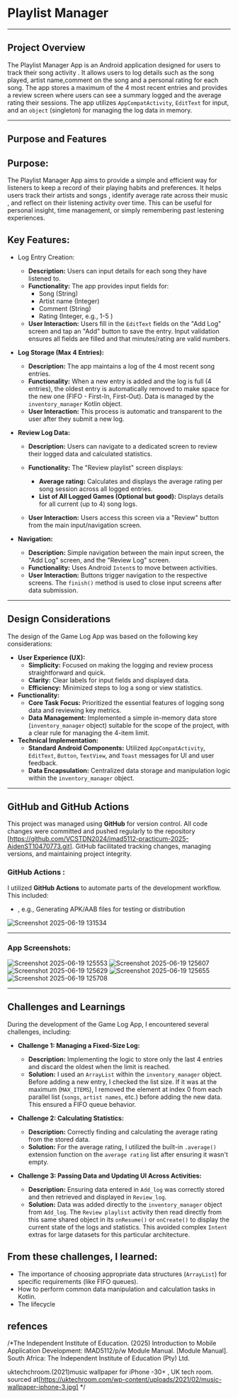# Playlist Manager

----------------------------------------------------------
## Project Overview

The Playlist Manager App is an Android application designed for users to track their song activity . It allows users to log details such as the song  played, artist name,comment on the song and a personal rating for each song. The app stores a maximum of the 4 most recent entries and provides a review screen where users can see a summary logged and the average rating  their sessions. The app utilizes `AppCompatActivity`, `EditText` for input, and an `object` (singleton) for managing the log data in memory.

------------------------------------------------------

## Purpose and Features

## Purpose:
The Playlist Manager App aims to provide a simple and efficient way for listeners to keep a record of their playing habits and preferences. It helps users track their artists and songs , identify average rate across their music , and reflect on their listening activity over time. This can be useful for personal insight, time management, or simply remembering past lestening experiences.

## Key Features:

- Log Entry Creation:
    - **Description:** Users can input details for each song they have listened to.
    - **Functionality:** The app provides input fields for:
        - Song (String)
        - Artist name (Integer)
        - Comment (String)
        - Rating (Integer, e.g., 1-5 )
    - **User Interaction:** Users fill in the `EditText` fields on the "Add Log" screen and tap an "Add" button to save the entry. Input validation ensures all fields are filled and that minutes/rating are valid numbers.

- **Log Storage (Max 4 Entries):**
    - **Description:** The app maintains a log of the 4 most recent song entries.
    - **Functionality:** When a new entry is added and the log is full (4 entries), the oldest entry is automatically removed to make space for the new one (FIFO - First-In, First-Out). Data is managed by the `inventory_manager` Kotlin object.
    - **User Interaction:** This process is automatic and transparent to the user after they submit a new log.

- **Review Log Data:**
    - **Description:** Users can navigate to a dedicated screen to review their logged data and calculated statistics.
    - **Functionality:** The "Review playlist" screen displays:
       
        - **Average rating:** Calculates and displays the average rating per song session across all logged entries.
        - **List of All Logged Games (Optional but good):** Displays details for all current (up to 4) song logs.
    - **User Interaction:** Users access this screen via a "Review" button from the main input/navigation screen.

- **Navigation:**
    - **Description:** Simple navigation between the main input screen, the "Add Log" screen, and the "Review Log" screen.
    - **Functionality:** Uses Android `Intent`s to move between activities.
    - **User Interaction:** Buttons trigger navigation to the respective screens. The `finish()` method is used to close input screens after data submission.

------------------------------------------

## Design Considerations

The design of the Game Log App was based on the following key considerations:

- **User Experience (UX):**
    - **Simplicity:** Focused on making the logging and review process straightforward and quick.
    - **Clarity:** Clear labels for input fields and displayed data.
    - **Efficiency:** Minimized steps to log a song or view statistics.
- **Functionality:**
    - **Core Task Focus:** Prioritized the essential features of logging song data and reviewing key metrics.
    - **Data Management:** Implemented a simple in-memory data store (`inventory_manager` object) suitable for the scope of the project, with a clear rule for managing the 4-item limit.
- **Technical Implementation:**
    - **Standard Android Components:** Utilized `AppCompatActivity`, `EditText`, `Button`, `TextView`, and `Toast` messages for UI and user feedback.
    - **Data Encapsulation:** Centralized data storage and manipulation logic within the `inventory_manager` object.

-----------------------------------------------------
## GitHub and GitHub Actions 

This project was managed using **GitHub** for version control. All code changes were committed and pushed regularly to the repository [https://github.com/VCSTDN2024/imad5112-practicum-2025-AidenST10470773.git]. GitHub facilitated tracking changes, managing versions, and maintaining project integrity.

### GitHub Actions :
I utilized **GitHub Actions** to automate parts of the development workflow. This included:
- , e.g., Generating APK/AAB files for testing or distribution

![Screenshot 2025-06-19 131534](https://github.com/user-attachments/assets/eec66af1-e246-403d-bf5a-7ec0c22626fe)


-------------------------------------------------------

### App Screenshots:
![Screenshot 2025-06-19 125553](https://github.com/user-attachments/assets/770a5b67-deeb-4a77-a88d-c1214933dc19)
![Screenshot 2025-06-19 125607](https://github.com/user-attachments/assets/698d1f24-ab7b-48e0-9a0a-2cb1019f87cc)
![Screenshot 2025-06-19 125629](https://github.com/user-attachments/assets/11e03cdd-c82c-46b2-9c73-bec54c8b2f9c)
![Screenshot 2025-06-19 125655](https://github.com/user-attachments/assets/771981f8-f8f9-4872-b998-dd621d966276)
![Screenshot 2025-06-19 125708](https://github.com/user-attachments/assets/3dbe3f8a-c784-4c05-b76c-c3f62aaf2dd5)


-----------------------------------------------

## Challenges and Learnings

During the development of the Game Log App, I encountered several challenges, including:

- **Challenge 1: Managing a Fixed-Size Log:**
    - **Description:** Implementing the logic to store only the last 4 entries and discard the oldest when the limit is reached.
    - **Solution:** I used an `ArrayList` within the `inventory_manager` object. Before adding a new entry, I checked the list size. If it was at the maximum (`MAX_ITEMS`), I removed the element at index 0 from each parallel list (`songs`, `artist names`, etc.) before adding the new data. This ensured a FIFO queue behavior.

- **Challenge 2: Calculating Statistics:**
    - **Description:** Correctly finding  and calculating the average rating from the stored data.
    - **Solution:**  For the average rating, I utilized the built-in `.average()` extension function on the `average rating` list after ensuring it wasn't empty.



- **Challenge 3: Passing Data and Updating UI Across Activities:**
    - **Description:** Ensuring data entered in `Add_log` was correctly stored and then retrieved and displayed in `Review_log`.
    - **Solution:** Data was added directly to the `inventory_manager` object from `Add_log`. The `Review playlist` activity then read directly from this same shared object in its `onResume()` or `onCreate()` to display the current state of the logs and statistics. This avoided complex `Intent` extras for large datasets for this particular architecture.

## From these challenges, I learned:
- The importance of choosing appropriate data structures (`ArrayList`) for specific requirements (like FIFO queues).
- How to perform common data manipulation and calculation tasks in Kotlin.
- The lifecycle


## refences
/*The Independent Institute of Education. (2025) Introduction to Mobile Application Development:
 IMAD5112/p/w Module Manual. [Module Manual]. South Africa: The Independent Institute of Education (Pty) Ltd.

uktechchroom.(2021)music wallpaper for iPhone -30+ , UK tech room. sourced at[https://uktechroom.com/wp-content/uploads/2021/02/music-wallpaper-iphone-3.jpg]
*/

